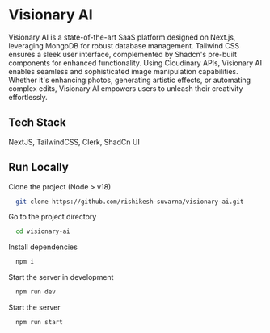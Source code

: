 
# Visionary AI

Visionary AI is a state-of-the-art SaaS platform designed on Next.js, leveraging MongoDB for robust database management. Tailwind CSS ensures a sleek user interface, complemented by Shadcn's pre-built components for enhanced functionality. Using Cloudinary APIs, Visionary AI enables seamless and sophisticated image manipulation capabilities. Whether it's enhancing photos, generating artistic effects, or automating complex edits, Visionary AI empowers users to unleash their creativity effortlessly.

## Tech Stack

NextJS, TailwindCSS, Clerk, ShadCn UI

## Run Locally

Clone the project (Node > v18)

```bash
  git clone https://github.com/rishikesh-suvarna/visionary-ai.git
```

Go to the project directory

```bash
  cd visionary-ai
```

Install dependencies

```bash
  npm i
```

Start the server in development

```bash
  npm run dev
```

Start the server

```bash
  npm run start
```

